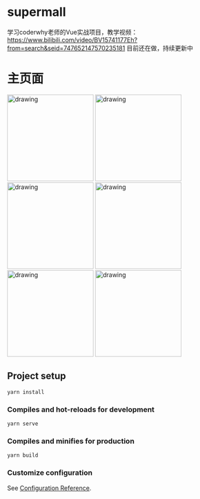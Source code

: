 # supermall
学习coderwhy老师的Vue实战项目，教学视频：https://www.bilibili.com/video/BV15741177Eh?from=search&seid=747652147570235181
目前还在做，持续更新中
# 主页面
<img src="https://github.com/humwyd/supermall/blob/master/img/01.png" alt="drawing" width="200"/>
<img src="https://github.com/humwyd/supermall/blob/master/img/02.png" alt="drawing" width="200"/>
<img src="https://github.com/humwyd/supermall/blob/master/img/03.png" alt="drawing" width="200"/>
<img src="https://github.com/humwyd/supermall/blob/master/img/04.png" alt="drawing" width="200"/>
<img src="https://github.com/humwyd/supermall/blob/master/img/05.png" alt="drawing" width="200"/>
<img src="https://github.com/humwyd/supermall/blob/master/img/06.png" alt="drawing" width="200"/>


## Project setup
```
yarn install
```

### Compiles and hot-reloads for development
```
yarn serve
```

### Compiles and minifies for production
```
yarn build
```

### Customize configuration
See [Configuration Reference](https://cli.vuejs.org/config/).
